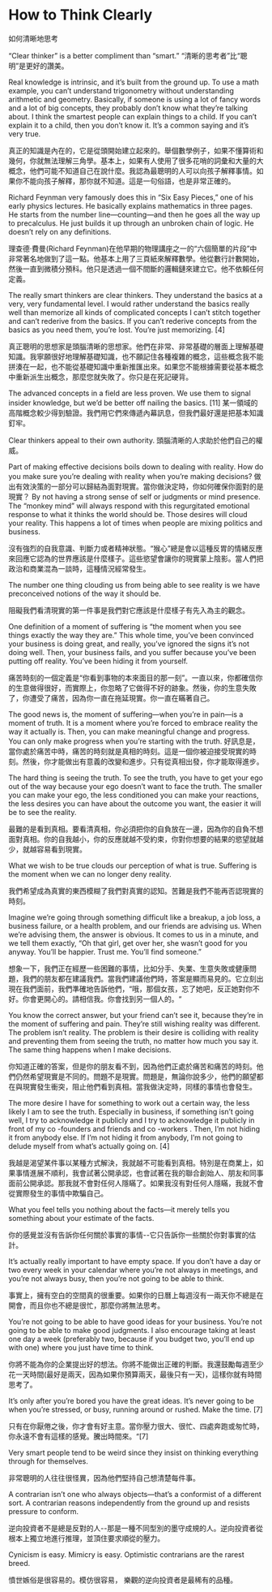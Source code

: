 # How to Think Clearly

如何清晰地思考

“Clear thinker” is a better compliment than “smart.”
“清晰的思考者”比“聰明”是更好的讚美。

Real knowledge is intrinsic, and it’s built from the ground up. To use a math example, you can’t understand trigonometry without understanding arithmetic and geometry. Basically, if someone is using a lot of fancy words and a lot of big concepts, they probably don’t know what they’re talking about. I think the smartest people can explain things to a child. If you can’t explain it to a child, then you don’t know it. It’s a common saying and it’s very true.

真正的知識是內在的，它是從頭開始建立起來的。舉個數學例子，如果不懂算術和幾何，你就無法理解三角學。基本上，如果有人使用了很多花哨的詞彙和大量的大概念，他們可能不知道自己在說什麼。我認為最聰明的人可以向孩子解釋事情。如果你不能向孩子解釋，那你就不知道。這是一句俗語，也是非常正確的。

Richard Feynman very famously does this in “Six Easy Pieces,” one of his early physics lectures. He basically explains mathematics in three pages. He starts from the number line—counting—and then he goes all the way up to precalculus. He just builds it up through an unbroken chain of logic. He doesn’t rely on any definitions.

理查德·費曼(Richard Feynman)在他早期的物理講座之一的“六個簡單的片段”中非常著名地做到了這一點。他基本上用了三頁紙來解釋數學。他從數行計數開始，然後一直到微積分預科。他只是透過一個不間斷的邏輯鏈來建立它。他不依賴任何定義。

The really smart thinkers are clear thinkers. They understand the basics at a very, very fundamental level. I would rather understand the basics really well than memorize all kinds of complicated concepts I can’t stitch together and can’t rederive from the basics. If you can’t rederive concepts from the basics as you need them, you’re lost. You’re just memorizing. [4]

真正聰明的思想家是頭腦清晰的思想家。他們在非常、非常基礎的層面上理解基礎知識。我寧願很好地理解基礎知識，也不願記住各種複雜的概念，這些概念我不能拼湊在一起，也不能從基礎知識中重新推匯出來。如果您不能根據需要從基本概念中重新派生出概念，那麼您就失敗了。你只是在死記硬背。

The advanced concepts in a field are less proven. We use them to signal insider knowledge, but we’d be better off nailing the basics. [11]
某一領域的高階概念較少得到驗證。我們用它們來傳遞內幕訊息，但我們最好還是把基本知識釘牢。

Clear thinkers appeal to their own authority.
頭腦清晰的人求助於他們自己的權威。

Part of making effective decisions boils down to dealing with reality. How do you make sure you’re dealing with reality when you’re making decisions?
做出有效決策的一部分可以歸結為面對現實。當你做決定時，你如何確保你面對的是現實？
By not having a strong sense of self or judgments or mind presence. The “monkey mind” will always respond with this regurgitated emotional response to what it thinks the world should be. Those desires will cloud your reality. This happens a lot of times when people are mixing politics and business.

沒有強烈的自我意識、判斷力或者精神狀態。“猴心”總是會以這種反胃的情緒反應來回應它認為的世界應該是什麼樣子。這些慾望會讓你的現實蒙上陰影。當人們把政治和商業混為一談時，這種情況經常發生。

The number one thing clouding us from being able to see reality is we have preconceived notions of the way it should be.

阻礙我們看清現實的第一件事是我們對它應該是什麼樣子有先入為主的觀念。

One definition of a moment of suffering is “the moment when you see things exactly the way they are.” This whole time, you’ve been convinced your business is doing great, and really, you’ve ignored the signs it’s not doing well. Then, your business fails, and you suffer because you’ve been putting off reality. You’ve been hiding it from yourself.

痛苦時刻的一個定義是“你看到事物的本來面目的那一刻”。一直以來，你都確信你的生意做得很好，而實際上，你忽略了它做得不好的跡象。然後，你的生意失敗了，你遭受了痛苦，因為你一直在拖延現實。你一直在瞞著自己。

The good news is, the moment of suffering—when you’re in pain—is a moment of truth. It is a moment where you’re forced to embrace reality the way it actually is. Then, you can make meaningful change and progress. You can only make progress when you’re starting with the truth.
好訊息是，當你處於痛苦中時，痛苦的時刻就是真相的時刻。這是一個你被迫接受現實的時刻。然後，你才能做出有意義的改變和進步。只有從真相出發，你才能取得進步。

The hard thing is seeing the truth. To see the truth, you have to get your ego out of the way because your ego doesn’t want to face the truth. The smaller you can make your ego, the less conditioned you can make your reactions, the less desires you can have about the outcome you want, the easier it will be to see the reality.

最難的是看到真相。要看清真相，你必須把你的自負放在一邊，因為你的自負不想面對真相。你的自我越小，你的反應就越不受約束，你對你想要的結果的慾望就越少，就越容易看到現實。

What we wish to be true clouds our perception of what is true. Suffering is the moment when we can no longer deny reality.

我們希望成為真實的東西模糊了我們對真實的認知。苦難是我們不能再否認現實的時刻。

Imagine we’re going through something difficult like a breakup, a job loss, a business failure, or a health problem, and our friends are advising us. When we’re advising them, the answer is obvious. It comes to us in a minute, and we tell them exactly, “Oh that girl, get over her, she wasn’t good for you anyway. You’ll be happier. Trust me. You’ll find someone.”

想象一下，我們正在經歷一些困難的事情，比如分手、失業、生意失敗或健康問題，我們的朋友都在建議我們。當我們建議他們時，答案是顯而易見的。它立刻出現在我們面前，我們準確地告訴他們，“哦，那個女孩，忘了她吧，反正她對你不好。你會更開心的。請相信我。你會找到另一個人的。“

You know the correct answer, but your friend can’t see it, because they’re in the moment of suffering and pain. They’re still wishing reality was different. The problem isn’t reality. The problem is their desire is colliding with reality and preventing them from seeing the truth, no matter how much you say it. The same thing happens when I make decisions.

你知道正確的答案，但是你的朋友看不到，因為他們正處於痛苦和痛苦的時刻。他們仍然希望現實是不同的。問題不是現實。問題是，無論你說多少，他們的願望都在與現實發生衝突，阻止他們看到真相。當我做決定時，同樣的事情也會發生。

The more desire I have for something to work out a certain way, the less likely I am to see the truth. Especially in business, if something isn’t going well, I try to acknowledge it publicly and I try to acknowledge it publicly in front of my co -founders and friends and co -workers . Then, I’m not hiding it from anybody else. If I’m not hiding it from anybody, I’m not going to delude myself from what’s actually going on. [4]

我越是渴望某件事以某種方式解決，我就越不可能看到真相。特別是在商業上，如果事情進展不順利，我會試著公開承認，也會試著在我的聯合創始人、朋友和同事面前公開承認。那我就不會對任何人隱瞞了。如果我沒有對任何人隱瞞，我就不會從實際發生的事情中欺騙自己。

What you feel tells you nothing about the facts—it merely tells you something about your estimate of the facts.

你的感覺並沒有告訴你任何關於事實的事情--它只告訴你一些關於你對事實的估計。

It’s actually really important to have empty space. If you don’t have a day or two every week in your calendar where you’re not always in meetings, and you’re not always busy, then you’re not going to be able to think.

事實上，擁有空白的空間真的很重要。如果你的日曆上每週沒有一兩天你不總是在開會，而且你也不總是很忙，那麼你將無法思考。

You’re not going to be able to have good ideas for your business. You’re not going to be able to make good judgments. I also encourage taking at least one day a week (preferably two, because if you budget two, you’ll end up with one) where you just have time to think.

你將不能為你的企業提出好的想法。你將不能做出正確的判斷。我還鼓勵每週至少花一天時間(最好是兩天，因為如果你預算兩天，最後只有一天)，這樣你就有時間思考了。

It’s only after you’re bored you have the great ideas. It’s never going to be when you’re stressed, or busy, running around or rushed. Make the time. [7]

只有在你厭倦之後，你才會有好主意。當你壓力很大、很忙、四處奔跑或匆忙時，你永遠不會有這樣的感覺。騰出時間來。“[7]

Very smart people tend to be weird since they insist on thinking everything through for themselves.

非常聰明的人往往很怪異，因為他們堅持自己想清楚每件事。

A contrarian isn’t one who always objects—that’s a conformist of a different sort. A contrarian reasons independently from the ground up and resists pressure to conform.

逆向投資者不是總是反對的人--那是一種不同型別的墨守成規的人。逆向投資者從根本上獨立地進行推理，並頂住要求順從的壓力。

Cynicism is easy. Mimicry is easy.
Optimistic contrarians are the rarest breed.

憤世嫉俗是很容易的。模仿很容易，
樂觀的逆向投資者是最稀有的品種。
